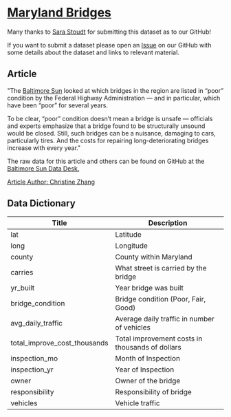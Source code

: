 # [Maryland Bridges](https://github.com/rfordatascience/tidytuesday/blob/master/data/2018-11-27/baltimore_bridges.csv)

Many thanks to [Sara Stoudt](https://twitter.com/sastoudt) for submitting this dataset as to our GitHub! 

If you want to submit a dataset please open an [Issue](https://github.com/rfordatascience/tidytuesday/issues) on our GitHub with some details about the dataset and links to relevant material.

## Article

"The [Baltimore Sun](https://www.baltimoresun.com/news/maryland/bs-md-bridge-collapse-maryland-20180815-story.html) looked at which bridges in the region are listed in “poor” condition by the Federal Highway Administration — and in particular, which have been “poor” for several years.

To be clear, “poor” condition doesn’t mean a bridge is unsafe — officials and experts emphasize that a bridge found to be structurally unsound would be closed. Still, such bridges can be a nuisance, damaging to cars, particularly tires. And the costs for repairing long-deteriorating bridges increase with every year."  

The raw data for this article and others can be found on GitHub at the [Baltimore Sun Data Desk.](https://github.com/baltimore-sun-data)

[Article Author: Christine Zhang](https://twitter.com/christinezhang)

## Data Dictionary

| Title | Description |
|-------|------------|
| lat| Latitude|
|long|Longitude|
|county| County within Maryland|
| carries| What street is carried by the bridge|
| yr_built| Year bridge was built|
| bridge_condition| Bridge condition (Poor, Fair, Good)|
| avg_daily_traffic| Average daily traffic in number of vehicles|
| total_improve_cost_thousands| Total improvement costs in thousands of dollars|
| inspection_mo| Month of Inspection|
| inspection_yr| Year of Inspection|
| owner| Owner of the bridge|
| responsibility| Responsibility of bridge|
| vehicles| Vehicle traffic|

